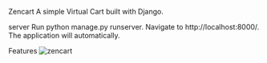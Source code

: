 Zencart
A simple Virtual Cart built with Django.

server
Run python manage.py runserver. Navigate to http://localhost:8000/. The application will automatically.

Features 
![zencart](https://github.com/MushrafMuhammed/zencart/assets/70097723/896c33b8-a633-4ec5-9ad3-6e393a9488fc)

